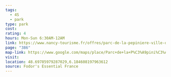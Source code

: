 ```yaml
---
tags:
  - 4S
  - park
type: park
cost: 
rating: 4
hours: Mon-Sun 6:30AM-12AM
link: https://www.nancy-tourisme.fr/offres/parc-de-la-pepiniere-ville-de-nancy-nancy-fr-2036711/
page: "386"
map-link: https://www.google.com/maps/place/Parc+de+la+P%C3%A9pini%C3%A8re/@48.6977898,6.1820354,17z/data=!3m1!4b1!4m6!3m5!1s0x47949813caed5aef:0x84e8b64749e49c93!8m2!3d48.6977863!4d6.1846103!16s%2Fg%2F1213jb4r?entry=ttu&g_ep=EgoyMDI0MDkyNS4wIKXMDSoASAFQAw%3D%3D
visit: 
location: 48.69785979287029,6.184608197963612
source: Fodor's Essential France
---
```

